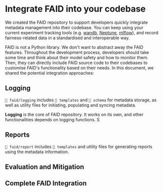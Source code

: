 # Integrate FAID into your codebase

We created the FAID repository to support developers quickly integrate metadata management into their codebase. You can keep using your current experiment tracking tools (e.g. [wandb](https://wandb.ai/site), [Neptune](https://neptune.ai/), [mlflow](https://mlflow.org/)), and record fairness-related data in a standardised and interoperable way. 

FAID is not a Python library. We don't want to abstract away the FAID features. Throughout the development process, developers should take some time and think about their model safety and how to monitor them. Then, they can directly include FAID source code to their codebases to customise FAID's functionality based on their needs. In this document, we shared the potential integration approaches:

## Logging

`📂 faid/logging` includes `📂 templates` and `📂 schema` for metadata storage, as well as utility files for initiating, populating and syncing metadata.

**Logging** is the core of FAID repository. It works on its own, and other functionalities depends on logging functions. S


## Reports

`📂 faid/report` includes `📂 templates` and utility files for generating reports using the metadata information. 


## Evaluation and Mitigation



## Complete FAID Integration


